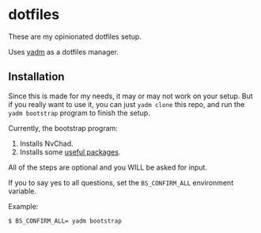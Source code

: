 dotfiles
========

These are my opinionated dotfiles setup.

Uses [yadm](https://yadm.io) as a dotfiles manager.

Installation
------------

Since this is made for my needs, it may or may not work on your setup.
But if you really want to use it, you can just `yadm clone` this repo, and
run the `yadm bootstrap` program to finish the setup.

Currently, the bootstrap program:

1. Installs NvChad.
2. Installs some [useful packages](https://github.com/uKaigo/dotfiles/blob/main/.config/yadm/bootstrap_d/02-install-others.py#L87).

All of the steps are optional and you WILL be asked for input.

If you to say yes to all questions, set the `BS_CONFIRM_ALL` environment variable.

Example:
```sh
$ BS_CONFIRM_ALL= yadm bootstrap
```
